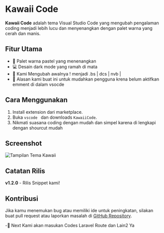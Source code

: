 # Kawaii Code

**Kawaii Code** adalah tema Visual Studio Code yang mengubah pengalaman coding menjadi lebih lucu dan menyenangkan dengan palet warna yang cerah dan manis.

## Fitur Utama
- 🎨 Palet warna pastel yang menenangkan
- 💻 Desain dark mode yang ramah di mata
- 🐾 Kami Mengubah awalnya ! menjadi .bs | dcs | nvb | 
- 📩 Alasan kami buat ini untuk mudahkan pengguna krena belum aktifkan emment di dalam vsocde 



## Cara Menggunakan
1. Install extension dari marketplace.
2. Buka `vscode ` dan downloads `KawaiiCode`.
3. Nikmati suasana coding dengan mudah dan simpel karena di lengkapi dengan shourcut mudah

## Screenshot
![Tampilan Tema Kawaii](images/theme-preview.png)

## Catatan Rilis
**v1.2.0** - Rilis Snippet kami!

## Kontribusi
Jika kamu menemukan bug atau memiliki ide untuk peningkatan, silakan buat pull request atau laporkan masalah di [GitHub Repository](https://github.com/ZakyEvenso12/kawaiicode-extension).

-🔴 Next Kami akan masukan Codes Laravel Route dan Lain2 Ya
